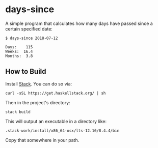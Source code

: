 # days-since

A simple program that calculates how many days have passed since a
certain specified date:

```
$ days-since 2018-07-12

Days:    115
Weeks:  16.4
Months:  3.8
```

## How to Build

Install [Stack](https://docs.haskellstack.org/). You can do so via:

```
curl -sSL https://get.haskellstack.org/ | sh
```

Then in the project's directory:

```
stack build
```

This will output an executable in a directory like:

```
.stack-work/install/x86_64-osx/lts-12.16/8.4.4/bin
```

Copy that somewhere in your path.
